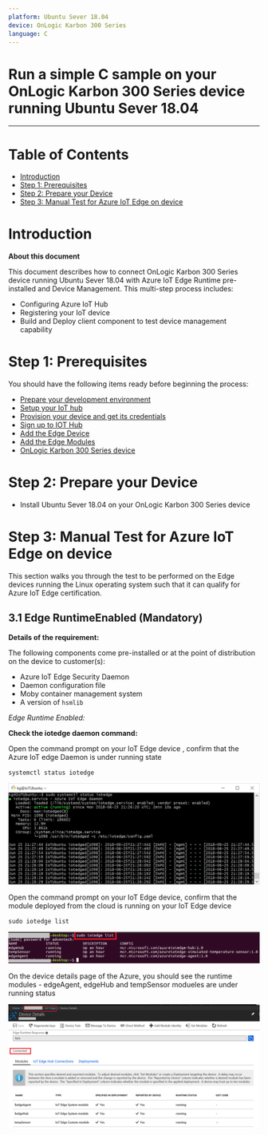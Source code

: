 ```yaml
---
platform: Ubuntu Sever 18.04
device: OnLogic Karbon 300 Series
language: C
---
```


Run a simple C sample on your OnLogic Karbon 300 Series device running Ubuntu Sever 18.04
===
---

# Table of Contents

-   [Introduction](#Introduction)
-   [Step 1: Prerequisites](#Prerequisites)
-   [Step 2: Prepare your Device](#PrepareDevice)
-   [Step 3: Manual Test for Azure IoT Edge on device](#Manual)

<a name="Introduction"></a>
# Introduction

**About this document**

This document describes how to connect OnLogic Karbon 300 Series device running Ubuntu Sever 18.04 with Azure IoT Edge Runtime pre-installed and Device Management. This multi-step process includes:

-   Configuring Azure IoT Hub
-   Registering your IoT device
-   Build and Deploy client component to test device management capability 

<a name="Prerequisites"></a>
# Step 1: Prerequisites

You should have the following items ready before beginning the process:

-   [Prepare your development environment][setup-devbox-linux]
-   [Setup your IoT hub](https://account.windowsazure.com/signup?offer=ms-azr-0044p)
-   [Provision your device and get its credentials][lnk-manage-iot-hub]
-   [Sign up to IOT Hub](https://account.windowsazure.com/signup?offer=ms-azr-0044p)
-   [Add the Edge Device](https://docs.microsoft.com/en-us/azure/iot-edge/quickstart-linux)
-   [Add the Edge Modules](https://docs.microsoft.com/en-us/azure/iot-edge/quickstart-linux#deploy-a-module)
-   [OnLogic Karbon 300 Series device](https://www.onlogic.com/computers/rugged/karbon300/)

<a name="PrepareDevice"></a>
# Step 2: Prepare your Device

-   Install Ubuntu Sever 18.04 on your OnLogic Karbon 300 Series device

<a name="Manual"></a>
# Step 3: Manual Test for Azure IoT Edge on device

This section walks you through the test to be performed on the Edge devices running the Linux operating system such that it can qualify for Azure IoT Edge certification.

<a name="Step-3-1-IoTEdgeRunTime"></a>
## 3.1 Edge RuntimeEnabled (Mandatory)

**Details of the requirement:**

The following components come pre-installed or at the point of distribution on the device to customer(s):

-   Azure IoT Edge Security Daemon
-   Daemon configuration file
-   Moby container management system
-   A version of `hsmlib` 

*Edge Runtime Enabled:*

**Check the iotedge daemon command:** 

Open the command prompt on your IoT Edge device , confirm that the Azure IoT edge Daemon is under running state

    systemctl status iotedge

 ![](./images/Capture.png)

Open the command prompt on your IoT Edge device, confirm that the module deployed from the cloud is running on your IoT Edge device

    sudo iotedge list

 ![](./images/iotedgedaemon.png) 

On the device details page of the Azure, you should see the runtime modules - edgeAgent, edgeHub and tempSensor modueles are under running status

 ![](./images/tempSensor.png)

[setup-devbox-linux]: https://github.com/Azure/azure-iot-sdk-c/blob/master/doc/devbox_setup.md
[lnk-setup-iot-hub]: ../setup_iothub.md
[lnk-manage-iot-hub]: ../manage_iot_hub.md
